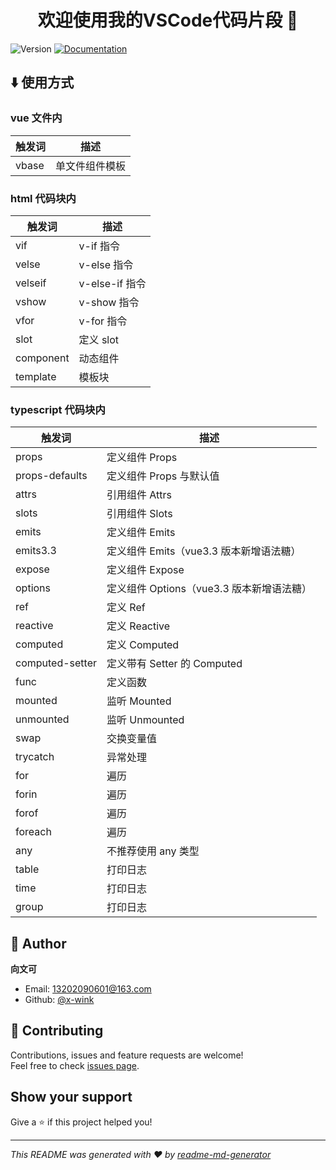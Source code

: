 <h1 align="center">欢迎使用我的VSCode代码片段 👋</h1>
<p>
  <img alt="Version" src="https://img.shields.io/badge/version-1.0.0-blue.svg?cacheSeconds=2592000" />
  <a href="https://github.com/x-wink/wink-snippets#readme" target="_blank">
    <img alt="Documentation" src="https://img.shields.io/badge/documentation-yes-brightgreen.svg" />
  </a>
</p>

## ⬇️ 使用方式

### vue 文件内

| 触发词 | 描述           |
| ------ | -------------- |
| vbase  | 单文件组件模板 |

### html 代码块内

| 触发词    | 描述           |
| --------- | -------------- |
| vif       | v-if 指令      |
| velse     | v-else 指令    |
| velseif   | v-else-if 指令 |
| vshow     | v-show 指令    |
| vfor      | v-for 指令     |
| slot      | 定义 slot      |
| component | 动态组件       |
| template  | 模板块         |

### typescript 代码块内

| 触发词          | 描述                                      |
| --------------- | ----------------------------------------- |
| props           | 定义组件 Props                            |
| props-defaults  | 定义组件 Props 与默认值                   |
| attrs           | 引用组件 Attrs                            |
| slots           | 引用组件 Slots                            |
| emits           | 定义组件 Emits                            |
| emits3.3        | 定义组件 Emits（vue3.3 版本新增语法糖）   |
| expose          | 定义组件 Expose                           |
| options         | 定义组件 Options（vue3.3 版本新增语法糖） |
| ref             | 定义 Ref                                  |
| reactive        | 定义 Reactive                             |
| computed        | 定义 Computed                             |
| computed-setter | 定义带有 Setter 的 Computed               |
| func            | 定义函数                                  |
| mounted         | 监听 Mounted                              |
| unmounted       | 监听 Unmounted                            |
| swap            | 交换变量值                                |
| trycatch        | 异常处理                                  |
| for             | 遍历                                      |
| forin           | 遍历                                      |
| forof           | 遍历                                      |
| foreach         | 遍历                                      |
| any             | 不推荐使用 any 类型                       |
| table           | 打印日志                                  |
| time            | 打印日志                                  |
| group           | 打印日志                                  |

## 👤 Author

**向文可**

- Email: 13202090601@163.com
- Github: [@x-wink](https://github.com/x-wink)

## 🤝 Contributing

Contributions, issues and feature requests are welcome!<br />Feel free to check [issues page](https://github.com/x-wink/wink-snippets/issues).

## Show your support

Give a ⭐️ if this project helped you!

---

_This README was generated with ❤️ by [readme-md-generator](https://github.com/kefranabg/readme-md-generator)_
